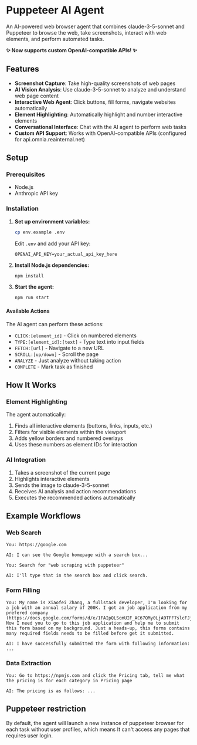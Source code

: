 # Puppeteer AI Agent

An AI-powered web browser agent that combines claude-3-5-sonnet and Puppeteer to browse the web, take screenshots, interact with web elements, and perform automated tasks.

**✨ Now supports custom OpenAI-compatible APIs! ✨**

## Features

- **Screenshot Capture**: Take high-quality screenshots of web pages
- **AI Vision Analysis**: Use claude-3-5-sonnet to analyze and understand web page content
- **Interactive Web Agent**: Click buttons, fill forms, navigate websites automatically
- **Element Highlighting**: Automatically highlight and number interactive elements
- **Conversational Interface**: Chat with the AI agent to perform web tasks
- **Custom API Support**: Works with OpenAI-compatible APIs (configured for api.omnia.reainternal.net)

## Setup

### Prerequisites

- Node.js
- Anthropic API key

### Installation

1. **Set up environment variables:**

   ```bash
   cp env.example .env
   ```

   Edit `.env` and add your API key:

   ```
   OPENAI_API_KEY=your_actual_api_key_here
   ```

2. **Install Node.js dependencies:**

   ```bash
   npm install
   ```

1. **Start the agent:**

   ```bash
   npm run start
   ```


#### Available Actions

The AI agent can perform these actions:

- `CLICK:[element_id]` - Click on numbered elements
- `TYPE:[element_id]:[text]` - Type text into input fields
- `FETCH:[url]` - Navigate to a new URL
- `SCROLL:[up/down]` - Scroll the page
- `ANALYZE` - Just analyze without taking action
- `COMPLETE` - Mark task as finished

## How It Works

### Element Highlighting

The agent automatically:

1. Finds all interactive elements (buttons, links, inputs, etc.)
2. Filters for visible elements within the viewport
3. Adds yellow borders and numbered overlays
4. Uses these numbers as element IDs for interaction

### AI Integration

1. Takes a screenshot of the current page
2. Highlights interactive elements
3. Sends the image to claude-3-5-sonnet
4. Receives AI analysis and action recommendations
5. Executes the recommended actions automatically

## Example Workflows

### Web Search

```
You: https://google.com

AI: I can see the Google homepage with a search box...

You: Search for "web scraping with puppeteer"

AI: I'll type that in the search box and click search.
```

### Form Filling

```
You: My name is Xiaofei Zhang, a fullstack developer, I'm looking for a job with an annual salary of 200K. I got an job application from my prefered company (https://docs.google.com/forms/d/e/1FAIpQLScmUIF_AC67QMy0LjA9TFF7slcFJjZuppoG7JBc7T_e4jOfEQ/viewform). Now I need you to go to this job application and help me to submit this form based on my background. Just a heads-up, this forms contains many required fields needs to be filled before get it submitted.

AI: I have successfully submitted the form with following information: ...
```

### Data Extraction

```
You: Go to https://npmjs.com and click the Pricing tab, tell me what the pricing is for each category in Pricing page

AI: The pricing is as follows: ...
```

## Puppeteer restriction

By default, the agent will launch a new instance of puppeteer browser for each task without user profiles, which means It can't access any pages that requires user login.







